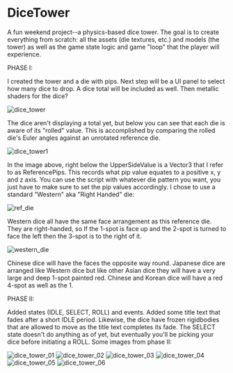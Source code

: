 # DiceTower

A fun weekend project--a physics-based dice tower.  The goal is to create everything from scratch:  all the assets (die textures, etc.) and models (the tower) as well as the game state logic and game "loop" that the player will experience.

PHASE I:

I created the tower and a die with pips. Next step will be a UI panel to select how many dice to drop.  A dice total will be included as well.  Then metallic shaders for the dice?
 
![dice_tower](https://user-images.githubusercontent.com/74695555/180630549-90d4a66f-fa14-4cdc-b2e5-21a0e9866a3b.png)

The dice aren't displaying a total yet, but below you can see that each die is aware of its "rolled" value.  This is accomplished by comparing the rolled die's Euler angles against an unrotated reference die.

![dice_tower1](https://user-images.githubusercontent.com/74695555/180630551-019753c5-7633-4b71-b958-4f7331534442.png)

In the image above, right below the UpperSideValue is a Vector3 that I refer to as ReferencePips.  This records what pip value equates to a positive x, y and z axis.  You can use the script with whatever die pattern you want, you just have to make sure to set the pip values accordingly.  I chose to use a standard "Western" aka "Right Handed" die:

![ref_die](https://user-images.githubusercontent.com/74695555/180630689-5bf73ea2-8be8-467d-9ae0-26e7300bec7c.png)

Western dice all have the same face arrangement as this reference die. They are right-handed, so If the 1-spot is face up and the 2-spot is turned to face the left then the 3-spot is to the right of it.

![western_die](https://user-images.githubusercontent.com/74695555/180631288-574a834e-28bd-4628-a7d6-72c40291b009.jpg)

Chinese dice will have the faces the opposite way round. Japanese dice are arranged like Western dice but like other Asian dice they will have a very large and deep 1-spot painted red. Chinese and Korean dice will have a red 4-spot as well as the 1.

PHASE II:

Added states (IDLE, SELECT, ROLL) and events.  Added some title text that fades after a short IDLE period.  Likewise, the dice have frozen rigidbodies that are  allowed to move as the title text completes its fade.  The SELECT state doesn't do anything as of yet, but eventually you'll be picking your dice before initiating a ROLL.  Some images from phase II:

![dice_tower_01](https://user-images.githubusercontent.com/74695555/180694198-5c912eb1-88d6-4dd0-ad67-e08a10abc004.png)
![dice_tower_02](https://user-images.githubusercontent.com/74695555/180694201-5a4ac7ad-8c2d-4ad4-baa1-a4693140f280.png)
![dice_tower_03](https://user-images.githubusercontent.com/74695555/180694203-18ec0d89-7eb4-435f-835e-4ed1b371c374.png)
![dice_tower_04](https://user-images.githubusercontent.com/74695555/180694206-f9597a22-4d35-4bce-81ca-9ff5a9a8292c.png)
![dice_tower_05](https://user-images.githubusercontent.com/74695555/180694207-e3e273d8-c7b1-4b14-8d8f-73efd3ea74db.png)
![dice_tower_06](https://user-images.githubusercontent.com/74695555/180694208-ec69df2a-bc27-4d3d-bc68-b92751853ae9.png)

